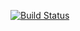 [![Build Status](https://travis-ci.org/7Archi/Chessviz.svg?branch=master)](https://travis-ci.org/7Archi/Chessviz)
